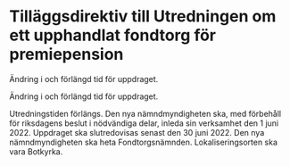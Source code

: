 # Tilläggsdirektiv till Utredningen om ett upphandlat fondtorg för premiepension

Ändring i och förlängd tid för uppdraget.

Ändring i och förlängd tid för uppdraget.

Utredningstiden förlängs. Den nya nämndmyndigheten ska, med förbehåll för riksdagens beslut i nödvändiga delar, inleda sin verksamhet den 1 juni 2022. Uppdraget ska slutredovisas senast den 30 juni 2022. Den nya nämndmyndigheten ska heta Fondtorgsnämnden. Lokaliseringsorten ska vara Botkyrka.
